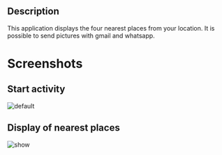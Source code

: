 ## Description
This application displays the four nearest places from your location. 
It is possible to send pictures with gmail and whatsapp.
# Screenshots
## Start activity
![default](https://user-images.githubusercontent.com/26232074/30209670-f3d581e0-94a1-11e7-820b-e76c97cbe7ec.PNG)
## Display of nearest places
![show](https://user-images.githubusercontent.com/26232074/30210136-f8a72d02-94a3-11e7-9c83-8468c4ae1547.PNG)
